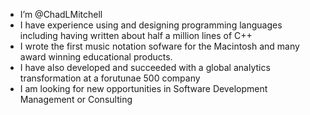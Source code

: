 - I’m @ChadLMitchell
- I have experience using and designing programming languages including having written about half a million lines of C++
- I wrote the first music notation sofware for the Macintosh and many award winning educational products.
- I have also developed and succeeded with a global analytics transformation at a forutunae 500 company
- I am looking for new opportunities in Software Development Management or Consulting

<!---
ChadLMitchell/ChadLMitchell is a ✨ special ✨ repository because its `README.md` (this file) appears on your GitHub profile.
You can click the Preview link to take a look at your changes.
--->
